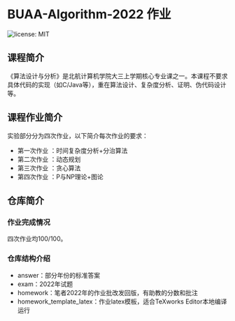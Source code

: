 # BUAA-Algorithm-2022 作业



![license: MIT](https://img.shields.io/badge/license-MIT-green)

## 课程简介

《算法设计与分析》是北航计算机学院大三上学期核心专业课之一。本课程不要求具体代码的实现（如C/Java等），重在算法设计、复杂度分析、证明、伪代码设计等。

## 课程作业简介

实验部分分为四次作业，以下简介每次作业的要求：

- 第一次作业 ：时间复杂度分析+分治算法
- 第二次作业 ：动态规划
- 第三次作业 ：贪心算法
- 第四次作业 ：P与NP理论+图论

## 仓库简介

### 作业完成情况

四次作业均100/100。

### 仓库结构介绍

- answer：部分年份的标准答案
- exam：2022年试题
- homework：笔者2022年的作业批改发回版，有助教的分数和批注
- homework_template_latex：作业latex模板，适合TeXworks Editor本地编译运行